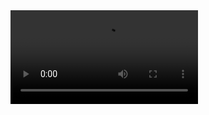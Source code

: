 <video controls preload="metadata">
    <source src="http://www.example.com/waterfall-video.ogv" type="video/ogg"/>
    Video not supported.
</video>
